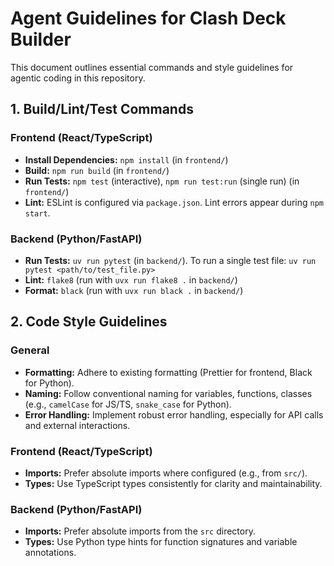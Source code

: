 # Agent Guidelines for Clash Deck Builder

This document outlines essential commands and style guidelines for agentic coding in this repository.

## 1. Build/Lint/Test Commands

### Frontend (React/TypeScript)
- **Install Dependencies:** `npm install` (in `frontend/`)
- **Build:** `npm run build` (in `frontend/`)
- **Run Tests:** `npm test` (interactive), `npm run test:run` (single run) (in `frontend/`)
- **Lint:** ESLint is configured via `package.json`. Lint errors appear during `npm start`.

### Backend (Python/FastAPI)
- **Run Tests:** `uv run pytest` (in `backend/`). To run a single test file: `uv run pytest <path/to/test_file.py>`
- **Lint:** `flake8` (run with `uvx run flake8 .` in `backend/`)
- **Format:** `black` (run with `uvx run black .` in `backend/`)

## 2. Code Style Guidelines

### General
- **Formatting:** Adhere to existing formatting (Prettier for frontend, Black for Python).
- **Naming:** Follow conventional naming for variables, functions, classes (e.g., `camelCase` for JS/TS, `snake_case` for Python).
- **Error Handling:** Implement robust error handling, especially for API calls and external interactions.

### Frontend (React/TypeScript)
- **Imports:** Prefer absolute imports where configured (e.g., from `src/`).
- **Types:** Use TypeScript types consistently for clarity and maintainability.

### Backend (Python/FastAPI)
- **Imports:** Prefer absolute imports from the `src` directory.
- **Types:** Use Python type hints for function signatures and variable annotations.
